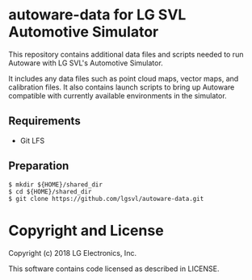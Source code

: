 # autoware-data for LG SVL Automotive Simulator

This repository contains additional data files and scripts needed to run Autoware with LG SVL's Automotive Simulator. 

It includes any data files such as point cloud maps, vector maps, and calibration files. It also contains launch scripts to bring up Autoware compatible with currently available environments in the simulator.

## Requirements
- Git LFS

## Preparation
```
$ mkdir ${HOME}/shared_dir
$ cd ${HOME}/shared_dir
$ git clone https://github.com/lgsvl/autoware-data.git
```

# Copyright and License

Copyright (c) 2018 LG Electronics, Inc.

This software contains code licensed as described in LICENSE.

 
